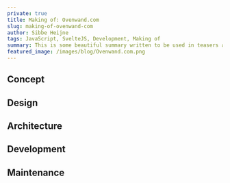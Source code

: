 ```yaml
---
private: true
title: Making of: Ovenwand.com
slug: making-of-ovenwand-com
author: Sibbe Heijne
tags: JavaScript, SvelteJS, Development, Making of
summary: This is some beautiful summary written to be used in teasers and such..
featured_image: /images/blog/Ovenwand.com.png
---
```


## Concept

## Design

## Architecture

## Development

## Maintenance

